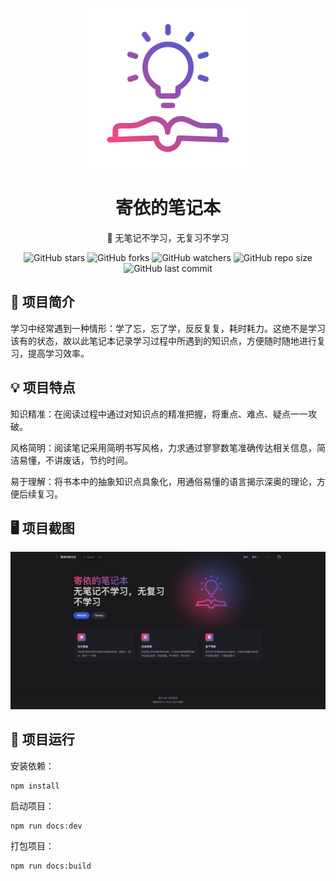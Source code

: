 <p align="center">
    <img src="./public/images/logo.png" alt="寄依的笔记本">
</p>
<h1 align="center">
    寄依的笔记本
</h1>
<p align="center">
    📓 无笔记不学习，无复习不学习
</p>
<div align="center">
    <img alt="GitHub stars" src="https://img.shields.io/github/stars/jiypa/notes?style=flat">
    <img alt="GitHub forks" src="https://img.shields.io/github/forks/jiypa/notes?style=flat">
    <img alt="GitHub watchers" src="https://img.shields.io/github/watchers/jiypa/notes?style=flat">
    <img alt="GitHub repo size" src="https://img.shields.io/github/repo-size/jiypa/notes">
    <img alt="GitHub last commit" src="https://img.shields.io/github/last-commit/jiypa/notes">
</div>

## 👋 项目简介

学习中经常遇到一种情形：学了忘，忘了学，反反复复，耗时耗力。这绝不是学习该有的状态，故以此笔记本记录学习过程中所遇到的知识点，方便随时随地进行复习，提高学习效率。

## 💡 项目特点

知识精准：在阅读过程中通过对知识点的精准把握，将重点、难点、疑点一一攻破。

风格简明：阅读笔记采用简明书写风格，力求通过寥寥数笔准确传达相关信息，简洁易懂，不讲废话，节约时间。

易于理解：将书本中的抽象知识点具象化，用通俗易懂的语言揭示深奥的理论，方便后续复习。

## 🖥 项目截图

![寄依的笔记本](./public/images/screenshot.png)

## 🚀 项目运行

安装依赖：
```shell
npm install
```
启动项目：
```shell
npm run docs:dev
```
打包项目：
```shell
npm run docs:build
```
